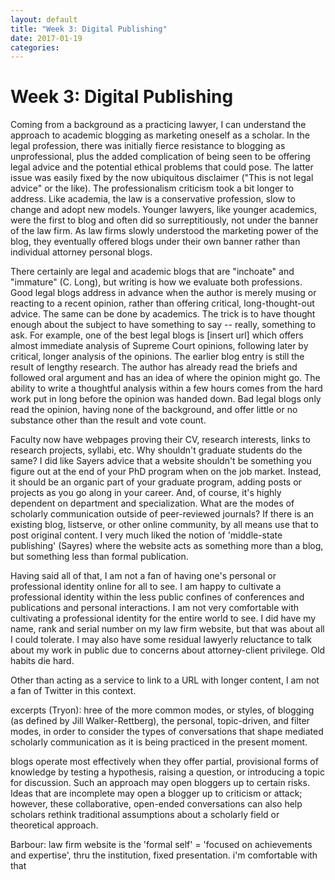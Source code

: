 ```yaml
---
layout: default
title: "Week 3: Digital Publishing"
date: 2017-01-19
categories:
---
```


# Week 3: Digital Publishing

Coming from a background as a practicing lawyer, I can understand the approach to academic blogging as marketing oneself as a scholar. In the legal profession, there was initially fierce resistance to blogging as unprofessional, plus the added complication of being seen to be offering legal advice and the potential ethical problems that could pose. The latter issue was easily fixed by the now ubiquitous disclaimer ("This is not legal advice" or the like). The professionalism criticism took a bit longer to address. Like academia, the law is a conservative profession, slow to change and adopt new models. Younger lawyers, like younger academics, were the first to blog and often did so surreptitiously, not under the banner of the law firm. As law firms slowly understood the marketing power of the blog, they eventually offered blogs under their own banner rather than individual attorney personal blogs.

There certainly are legal and academic blogs that are "inchoate" and "immature" (C. Long), but writing is how we evaluate both professions. Good legal blogs address in advance when the author is merely musing or reacting to a recent opinion, rather than offering critical, long-thought-out advice. The same can be done by academics. The trick is to have thought enough about the subject to have something to say -- really, something to ask. For example, one of the best legal blogs is [insert url] which offers almost immediate analysis of Supreme Court opinions, following later by critical, longer analysis of the opinions. The earlier blog entry is still the result of lengthy research. The author has already read the briefs and followed oral argument and has an idea of where the opinion might go. The ability to write a thoughtful analysis within a few hours comes from the hard work put in long before the opinion was handed down. Bad legal blogs only read the opinion, having none of the background, and offer little or no substance other than the result and vote count.

Faculty now have webpages proving their CV, research interests, links to research projects, syllabi, etc. Why shouldn't graduate students do the same? I did like Sayers advice that a website shouldn't be something you figure out at the end of your PhD program when on the job market. Instead, it should be an organic part of your graduate program, adding posts or projects as you go along in your career. And, of course, it's highly dependent on department and specialization. What are the modes of scholarly communication outside of peer-reviewed journals? If there is an existing blog, listserve, or other online community, by all means use that to post original content. I very much liked the notion of 'middle-state publishing' (Sayres) where the website acts as something more than a blog, but something less than formal publication.

Having said all of that, I am not a fan of having one's personal or professional identity online for all to see. I am happy to cultivate a professional identity within the less public confines of conferences and publications and personal interactions. I am not very comfortable with cultivating a professional identity for the entire world to see. I did have my name, rank and serial number on my law firm website, but that was about all I could tolerate. I may also have some residual lawyerly reluctance to talk about my work in public due to concerns about attorney-client privilege. Old habits die hard.

Other than acting as a service to link to a URL with longer content, I am not a fan of Twitter in this context.

excerpts (Tryon):
hree of the more common modes, or styles, of blogging (as defined by Jill Walker-Rettberg), the personal, topic-driven, and filter modes, in order to consider the types of conversations that shape mediated scholarly communication as it is being practiced in the present moment.

blogs operate most effectively when they offer partial, provisional forms of knowledge by testing a hypothesis, raising a question, or introducing a topic for discussion.  Such an approach may open bloggers up to certain risks.  Ideas that are incomplete may open a blogger up to criticism or attack; however, these collaborative, open-ended conversations can also help scholars rethink traditional assumptions about a scholarly field or theoretical approach.

Barbour:
law firm website is the 'formal self' = 'focused on achievements and expertise', thru the institution, fixed presentation. i'm comfortable with that
